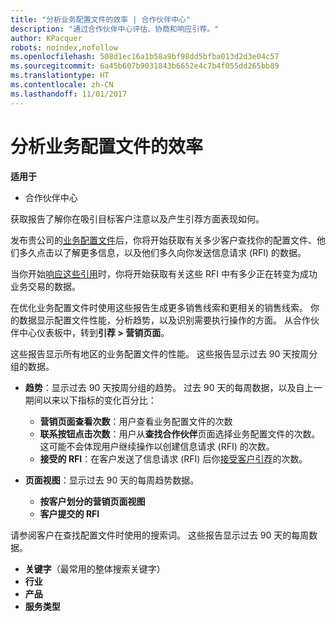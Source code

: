 ```yaml
---
title: "分析业务配置文件的效率 | 合作伙伴中心"
description: "通过合作伙伴中心评估、协商和响应引荐。"
author: KPacquer
robots: noindex,nofollow
ms.openlocfilehash: 508d1ec16a1b58a9bf98dd5bfba013d2d3e04c57
ms.sourcegitcommit: 6a45b607b9031843b6652e4c7b4f055dd265bb89
ms.translationtype: HT
ms.contentlocale: zh-CN
ms.lasthandoff: 11/01/2017
---
```

# <a name="analyze-the-effectiveness-of-your-business-profile"></a>分析业务配置文件的效率
<!-- 
https://go.microsoft.com/fwlink/?linkid=849120
-->

**适用于**

-  合作伙伴中心

获取报告了解你在吸引目标客户注意以及产生引荐方面表现如何。

发布贵公司的[业务配置文件](create-a-marketing-profile.md)后，你将开始获取有关多少客户查找你的配置文件、他们多久点击以了解更多信息，以及他们多久向你发送信息请求 (RFI) 的数据。 

当你开始[响应这些引用](responding-to-referrals.md)时，你将开始获取有关这些 RFI 中有多少正在转变为成功业务交易的数据。

在优化业务配置文件时使用这些报告生成更多销售线索和更相关的销售线索。 你的数据显示配置文件性能，分析趋势，以及识别需要执行操作的方面。 从合作伙伴中心仪表板中，转到**引荐 > 营销页面**。

这些报告显示所有地区的业务配置文件的性能。 这些报告显示过去 90 天按周分组的数据。

*  **趋势**：显示过去 90 天按周分组的趋势。 过去 90 天的每周数据，以及自上一期间以来以下指标的变化百分比：

   * **营销页面查看次数**：用户查看业务配置文件的次数
   * **联系按钮点击次数**：用户从**查找合作伙伴**页面选择业务配置文件的次数。 这可能不会体现用户继续操作以创建信息请求 (RFI) 的次数。
   * **接受的 RFI**：在客户发送了信息请求 (RFI) 后你[接受客户引荐](responding-to-referrals.md)的次数。


*  **页面视图**：显示过去 90 天的每周趋势数据。
   *  **按客户划分的营销页面视图**
   *  **客户提交的 RFI**

请参阅客户在查找配置文件时使用的搜索词。 这些报告显示过去 90 天的每周数据。

*  **关键字**（最常用的整体搜索关键字） 
*  **行业**
*  **产品**
*  **服务类型**

